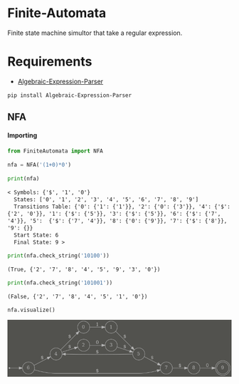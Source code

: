 # Finite-Automata
Finite state machine simultor that take a regular expression.

# Requirements
- [Algebraic-Expression-Parser](https://github.com/mohamedsalahh/Algebraic-Expression-Parser)

```
pip install Algebraic-Expression-Parser
```

## NFA
#### Importing
```python
from FiniteAutomata import NFA
```

```python
nfa = NFA('(1+0)*0')
```

```python
print(nfa)
```
```text
< Symbols: {'$', '1', '0'}
  States: ['0', '1', '2', '3', '4', '5', '6', '7', '8', '9']
  Transitions Table: {'0': {'1': {'1'}}, '2': {'0': {'3'}}, '4': {'$': {'2', '0'}}, '1': {'$': {'5'}}, '3': {'$': {'5'}}, '6': {'$': {'7', '4'}}, '5':  {'$': {'7', '4'}}, '8': {'0': {'9'}}, '7': {'$': {'8'}}, '9': {}}
  Start State: 6
  Final State: 9 >
```

```python
print(nfa.check_string('10100'))
```
```text
(True, {'2', '7', '8', '4', '5', '9', '3', '0'})
```

```python
print(nfa.check_string('101001'))
```
```text
(False, {'2', '7', '8', '4', '5', '1', '0'})
```

```python
nfa.visualize()
```
![alt text](https://github.com/mohamedsalahh/Finite-Automata/blob/main/nfa-graph.png "NFA")
